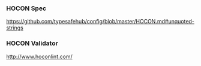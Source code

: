 ### HOCON Spec

https://github.com/typesafehub/config/blob/master/HOCON.md#unquoted-strings


### HOCON Validator

http://www.hoconlint.com/
